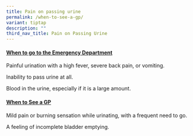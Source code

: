 ```yaml
---
title: Pain on passing urine
permalink: /when-to-see-a-gp/
variant: tiptap
description: ""
third_nav_title: Pain on Passing Urine
---
```

<h4><strong><u>When to go to the Emergency Department</u></strong></h4>
<p></p>
<p>Painful urination with a high fever, severe back pain, or vomiting.</p>
<p></p>
<p>Inability to pass urine at all.</p>
<p></p>
<p>Blood in the urine, especially if it is a large amount.</p>
<p></p>
<p></p>
<h4><strong><u>When to See a GP</u></strong></h4>
<p></p>
<p>Mild pain or burning sensation while urinating, with a frequent need to
go.</p>
<p></p>
<p>A feeling of incomplete bladder emptying.</p>
<p></p>